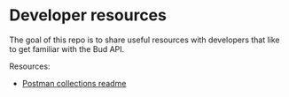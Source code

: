 # Developer resources

The goal of this repo is to share useful resources with developers that like to get familiar with the Bud API.

Resources:
- [Postman collections readme](postman-collections/README.md)